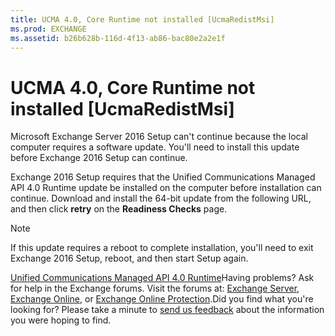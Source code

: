 ```yaml
---
title: UCMA 4.0, Core Runtime not installed [UcmaRedistMsi]
ms.prod: EXCHANGE
ms.assetid: b26b628b-116d-4f13-ab86-bac80e2a2e1f
---
```



# UCMA 4.0, Core Runtime not installed [UcmaRedistMsi]

Microsoft Exchange Server 2016 Setup can't continue because the local computer requires a software update. You'll need to install this update before Exchange 2016 Setup can continue.
  
    
    

Exchange 2016 Setup requires that the Unified Communications Managed API 4.0 Runtime update be installed on the computer before installation can continue.
Download and install the 64-bit update from the following URL, and then click **retry** on the **Readiness Checks** page.
  
    
    


> [!NOTE]
> If this update requires a reboot to complete installation, you'll need to exit Exchange 2016 Setup, reboot, and then start Setup again. 
  
    
    

 [Unified Communications Managed API 4.0 Runtime](https://go.microsoft.com/fwlink/p/?linkId=258269)Having problems? Ask for help in the Exchange forums. Visit the forums at:  [Exchange Server](https://go.microsoft.com/fwlink/p/?linkId=60612),  [Exchange Online](https://go.microsoft.com/fwlink/p/?linkId=267542), or  [Exchange Online Protection](https://go.microsoft.com/fwlink/p/?linkId=285351).Did you find what you're looking for? Please take a minute to  [send us feedback](mailto:ExchangeHelpFeedback@microsoft.com&amp;subject=Exchange%202016%20help%20feedback&amp;Body=Thanks%20for%20taking%20the%20time%20to%20send%20us%20feedback!%20We%20strive%20to%20respond%20to%20every%20message%20we%20receive,%20even%20though%20it%20might%20take%20us%20a%20while.%20Let%20us%20know%20what%20you%20think%20about%20Exchange%20content:%20What%20are%20we%20doing%20right%3F%20How%20can%20we%20make%20help%20better%3F%0APlease%20note%20that%20we're%20unable%20to%20respond%20to%20requests%20for%20support%20submitted%20via%20this%20email%20address.%20If%20you%20need%20help,%20please%20contact%20Exchange%20Server%20support%20at%20http://go.microsoft.com/fwlink/p/%3FLinkId=402506.%0AThanks!%0AThe%20Exchange%20Server%20Content%20Publishing%20team) about the information you were hoping to find.
